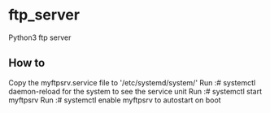 # ftp_server
Python3 ftp server

## How to
Copy the myftpsrv.service file to '/etc/systemd/system/'
Run :# systemctl daemon-reload for the system to see the service unit
Run :# systemctl start myftpsrv
Run :# systemctl enable myftpsrv to autostart on boot
